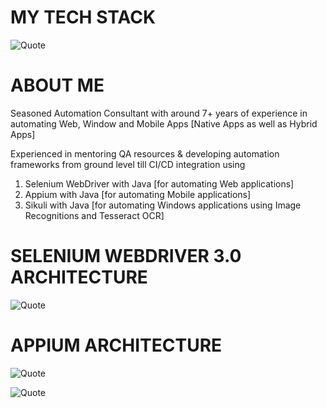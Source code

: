 # MY TECH STACK
![Quote](https://drive.google.com/uc?export=view&id=1lYlhk9vm23JZEBnZ1_byORmRsiYRfbuz)

# **ABOUT ME**

Seasoned Automation Consultant with around 7+ years of experience in automating Web, Window and Mobile Apps [Native Apps as well as Hybrid Apps]

Experienced in mentoring QA resources & developing automation frameworks from ground level till CI/CD integration using

 1. Selenium WebDriver with Java [for automating Web applications]
 2. Appium with Java [for automating Mobile applications]
 3. Sikuli with Java [for automating Windows applications using Image
    Recognitions and Tesseract OCR]

# SELENIUM WEBDRIVER 3.0 ARCHITECTURE
![Quote](https://www.researchgate.net/publication/342581217/figure/fig1/AS:908309292916737@1593569219340/Selenium-Remote-Control-RC-and-Selenium-WebDriver-architecture.ppm)

# APPIUM ARCHITECTURE
![Quote](https://www.upgrad.com/blog/wp-content/uploads/2020/06/Appium-Architecture.jpg)


![Quote](https://i.imgur.com/1s5fpG2.gif)
